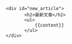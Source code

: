          <div id="new_article">
                <h2>最新文章</h2>
                <ul>
                    {{content}}
                </ul>
		 </div>